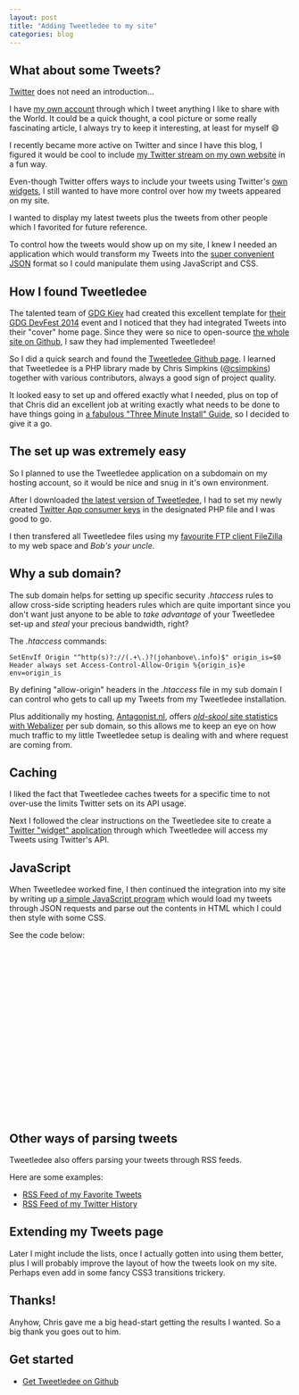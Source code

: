 ```yaml
---
layout: post
title: "Adding Tweetledee to my site"
categories: blog
---
```


## What about some Tweets?

[Twitter](http://www.twitter.com) does not need an introduction...

I have [my own account](http://twitter.com/johanbove) through which I tweet anything I like to share with the World. It could be a quick thought, a cool picture or some really fascinating article, I always try to keep it interesting, at least for myself :smile:

I recently became more active on Twitter and since I have this blog, I figured it would be cool to include [my Twitter stream on my own website](/tweets.html) in a fun way.

Even-though Twitter offers ways to include your tweets using Twitter's [own widgets](https://dev.twitter.com/web/overview), I still wanted to have more control over how my tweets appeared on my site.

I wanted to display my latest tweets plus the tweets from other people which I favorited for future reference.

To control how the tweets would show up on my site, I knew I needed an application which would transform my Tweets into the [super convenient JSON](http://www.json.org/js.html) format so I could manipulate them using JavaScript and CSS.

## How I found Tweetledee

The talented team of [GDG Kiev](http://lviv.gdg.org.ua/) had created this excellent template for [their GDG DevFest 2014](http://gdg-x.github.io/zeppelin-grunt/) event and I noticed that they had integrated Tweets into their "cover" home page. Since they were so nice to open-source [the whole site on Github](https://github.com/gdg-x/zeppelin-grunt), I saw they had implemented Tweetledee!

So I did a quick search and found the [Tweetledee Github page](http://chrissimpkins.github.io/tweetledee/). I learned that Tweetledee is a PHP library made by Chris Simpkins ([@csimpkins](http://twitter.com/csimpkins)) together with various contributors, always a good sign of project quality.

It looked easy to set up and offered exactly what I needed, plus on top of that Chris did an excellent job at writing exactly what needs to be done to have things going in [a fabulous "Three Minute Install" Guide](http://chrissimpkins.github.io/tweetledee/index.html#three-minute-install), so I decided to give it a go.

## The set up was extremely easy

So I planned to use the Tweetledee application on a subdomain on my hosting account, so it would be nice and snug in it's own environment.

After I downloaded [the latest version of Tweetledee](https://github.com/chrissimpkins/tweetledee/releases), I had to set my newly created [Twitter App consumer keys](https://apps.twitter.com/app/new) in the designated PHP file and I was good to go. 

I then transfered all Tweetledee files using my [favourite FTP client FileZilla](https://filezilla-project.org/) to my web space and *Bob's your uncle*.

## Why a sub domain?

The sub domain helps for setting up specific security *.htaccess* rules to allow cross-side scripting headers rules which are quite important since you don't want just anyone to be able to *take advantage* of your Tweetledee set-up and *steal* your precious bandwidth, right?

The *.htaccess* commands: 

```
SetEnvIf Origin "^http(s)?://(.+\.)?(johanbove\.info)$" origin_is=$0 
Header always set Access-Control-Allow-Origin %{origin_is}e env=origin_is
```

By defining "allow-origin" headers in the *.htaccess* file in my sub domain I can control who gets to call up my Tweets from my Tweetledee installation.

Plus additionally my hosting, [Antagonist.nl](http://antagonist.nl), offers [*old-skool* site statistics with Webalizer](http://www.webalizer.org/) per sub domain, so this allows me to keep an eye on how much traffic to my little Tweetledee setup is dealing with and where request are coming from.

## Caching

I liked the fact that Tweetledee caches tweets for a specific time to not over-use the limits Twitter sets on its API usage.

Next I followed the clear instructions on the Tweetledee site to create a [Twitter "widget" application](https://twitter.com/settings/widgets) through which Tweetledee will access my Tweets using Twitter's API.

## JavaScript

When Tweetledee worked fine, I then continued the integration into my site by writing up [a simple JavaScript program](https://gist.github.com/johanbove/f6f88fd6b65d01c6e257) which would load my tweets through JSON requests and parse out the contents in HTML which I could then style with some CSS.

See the code below:

<div style="height:300px;overflow:hidden;overflow-y:auto;">
<script src="https://gist.github.com/johanbove/f6f88fd6b65d01c6e257.js"></script>
</div>

## Other ways of parsing tweets

Tweetledee also offers parsing your tweets through RSS feeds.

Here are some examples:

- [RSS Feed of my Favorite Tweets](http://tweetledee.johanbove.info/favoritesrss.php)
- [RSS Feed of my Twitter History](http://tweetledee.johanbove.info/userrss.php)

## Extending my Tweets page

Later I might include the lists, once I actually gotten into using them better, plus I will probably improve the layout of how the tweets look on my site. Perhaps even add in some fancy CSS3 transitions trickery.

## Thanks!

Anyhow, Chris gave me a big head-start getting the results I wanted. So a big thank you goes out to him.

## Get started

- [Get Tweetledee on Github](http://chrissimpkins.github.io/tweetledee/)
